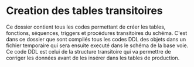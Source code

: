 # Creation des tables transitoires

Ce dossier contient tous les codes permettant de créer les tables, fonctions, séquences, triggers et procédures transitoires du schéma.
C'est dans ce dossier que sont compilés tous les codes DDL des objets dans un fichier temporaire qui sera ensuite executé dans le schéma de la base voie.
Ce code DDL est celui de la structure transitoire qui va permettre de corriger les données avant de les insérer dans les tables de production.